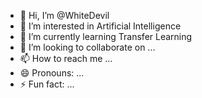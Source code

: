 - 👋 Hi, I’m @WhiteDevil
- 👀 I’m interested in Artificial Intelligence
- 🌱 I’m currently learning Transfer Learning
- 💞️ I’m looking to collaborate on ...
- 📫 How to reach me ...
- 😄 Pronouns: ...
- ⚡ Fun fact: ...

<!---
CodeTestingNinja/CodeTestingNinja is a ✨ special ✨ repository because its `README.md` (this file) appears on your GitHub profile.
You can click the Preview link to take a look at your changes.
--->
